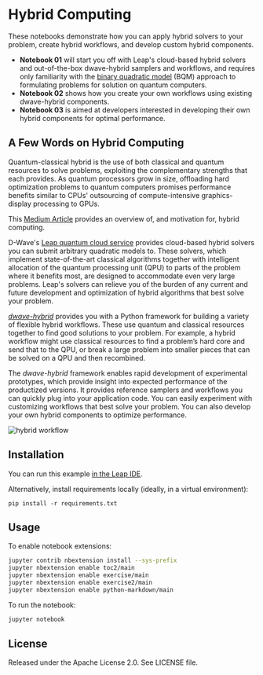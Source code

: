 # Hybrid Computing

These notebooks demonstrate how you can apply hybrid solvers to your problem,
create hybrid workflows, and develop custom hybrid components.

* **Notebook 01** will start you off with Leap's cloud-based hybrid solvers and
  out-of-the-box dwave-hybrid samplers and workflows, and requires only familiarity
  with the
  [binary quadratic model](https://docs.ocean.dwavesys.com/en/stable/concepts/bqm.html)
  (BQM) approach to formulating problems for solution on quantum computers.
* **Notebook 02** shows how you create your own workflows using existing dwave-hybrid
  components.
* **Notebook 03** is aimed at developers interested in developing their own hybrid
  components for optimal performance.

## A Few Words on Hybrid Computing

Quantum-classical hybrid is the use of both classical and quantum resources to
solve problems, exploiting the complementary strengths that each provides. As
quantum processors grow in size, offloading hard optimization problems to quantum
computers promises performance benefits similar to CPUs' outsourcing of
compute-intensive graphics-display processing to GPUs.

This [Medium Article](https://medium.com/d-wave/three-truths-and-the-advent-of-hybrid-quantum-computing-1941ba46ff8c)
provides an overview of, and motivation for, hybrid computing.

D-Wave's [Leap quantum cloud service](https://cloud.dwavesys.com/leap) provides
cloud-based hybrid solvers you can submit arbitrary quadratic models to. These
solvers, which implement state-of-the-art classical algorithms together with
intelligent allocation of the quantum processing unit (QPU) to parts of the
problem where it benefits most, are designed to accommodate even very large
problems. Leap's solvers can relieve you of the burden of any current and future
development and optimization of hybrid algorithms that best solve your problem.

[*dwave-hybrid*](https://docs.ocean.dwavesys.com/en/stable/docs_hybrid/sdk_index.html)
provides you with a Python framework for building a variety of flexible hybrid
workflows. These use quantum and classical resources together to find good
solutions to your problem. For example, a hybrid workflow might use classical
resources to find a problem’s hard core and send that to the QPU, or break a large
problem into smaller pieces that can be solved on a QPU and then recombined.

The *dwave-hybrid* framework enables rapid development of experimental prototypes,
which provide insight into expected performance of the productized versions. It
provides reference samplers and workflows you can quickly plug into your
application code. You can easily experiment with customizing workflows that best
solve your problem. You can also develop your own hybrid components to optimize
performance.

![hybrid workflow](images/kerberos.png)

## Installation

You can run this example
[in the Leap IDE](https://ide.dwavesys.io/#https://github.com/dwave-examples/hybrid-computing-notebook).

Alternatively, install requirements locally (ideally, in a virtual environment):

    pip install -r requirements.txt

## Usage

To enable notebook extensions:

```bash
jupyter contrib nbextension install --sys-prefix
jupyter nbextension enable toc2/main
jupyter nbextension enable exercise/main
jupyter nbextension enable exercise2/main
jupyter nbextension enable python-markdown/main
```

To run the notebook:

```bash
jupyter notebook
```

## License

Released under the Apache License 2.0. See LICENSE file.
